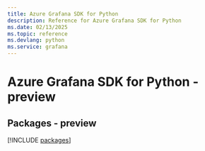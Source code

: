```yaml
---
title: Azure Grafana SDK for Python
description: Reference for Azure Grafana SDK for Python
ms.date: 02/13/2025
ms.topic: reference
ms.devlang: python
ms.service: grafana
---
```

# Azure Grafana SDK for Python - preview
## Packages - preview
[!INCLUDE [packages](grafana-index.md)]
